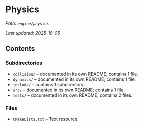 # Physics

_Path: `engine/physics`_

_Last updated: 2025-10-05_


## Contents

### Subdirectories

- `collision/` – documented in its own README; contains 1 file.
- `dynamics/` – documented in its own README; contains 1 file.
- `include/` – contains 1 subdirectory.
- `src/` – documented in its own README; contains 1 file.
- `tests/` – documented in its own README; contains 2 files.

### Files

- `CMakeLists.txt` – Text resource.
